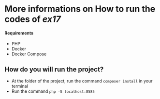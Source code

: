 # More informations on How to run the codes of *ex17*

#### Requirements
- PHP
- Docker
- Docker Compose

## How do you will run the project?
- At the folder of the project, run the command `composer install` in your terminal
- Run the command `php -S localhost:8585`